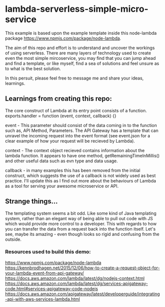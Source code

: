# lambda-serverless-simple-micro-service


This example is based upon the example template inside this node-lambda package https://www.npmjs.com/package/node-lambda.


The aim of this repo and effort is to understand and uncover the workings of using serverless. There are many layers of technology used to create even the most simple mircoservice, you may find that you can jump ahead and find a template, or like myself, find a sea of solutions and feel unsure as to what is the best solution. 


In this persuit, please feel free to message me and share your ideas, learnings.


## Learnings from creating this repo:


The core construct of Lambda at its entry point consists of a function.
exports.handler = function (event, context, callback) {}


event - This parameter should consist of the data coming in to the function such as, API Method, Parameters. The API Gateway has a template that can unravel the incoming request into the event format (see event.json for a clear example of how your request will be recieved by Lambda).


context - The context object recieved contains information about the lambda function. It appears to have one method, getRemainingTimeInMillis() and other useful data such as evn type and data usage.


callback - in many examples this has been removed from the initial construct, which suggests the use of a callback is not widely used as best practice. I'll update this as I find out more about the behaviours of Lambda as a tool for serving your awesome microservice or API.

## Strange things...


The templating system seems a bit odd. Like some kind of Java templating system, rather than an elegant way of being able to pull out code with JS which would provide more control to a developer. This with regards to how you can transfer the data from a request back into the function itself. Let's see, maybe its amazing - even though looks so rigid and confusing from the outside.


### Resources used to build this demo:


https://www.npmjs.com/package/node-lambda
https://kennbrodhagen.net/2015/12/06/how-to-create-a-request-object-for-your-lambda-event-from-api-gateway/
https://docs.aws.amazon.com/lambda/latest/dg/nodejs-context.html
https://docs.aws.amazon.com/lambda/latest/dg/services-apigateway-code.html#services-apigateway-code-nodejs
https://docs.aws.amazon.com/apigateway/latest/developerguide/integrating-api-with-aws-services-lambda.html

